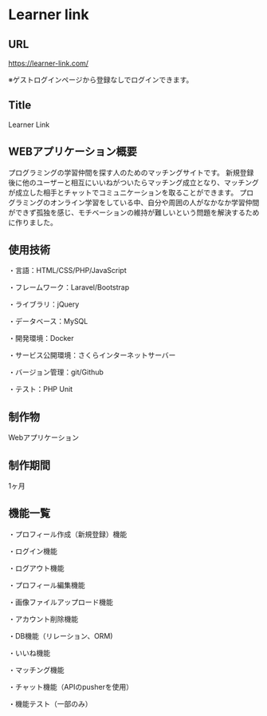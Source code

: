 # Learner link

## URL

https://learner-link.com/

※ゲストログインページから登録なしでログインできます。

## Title

Learner Link

## WEBアプリケーション概要

プログラミングの学習仲間を探す人のためのマッチングサイトです。
新規登録後に他のユーザーと相互にいいねがついたらマッチング成立となり、マッチングが成立した相手とチャットでコミュニケーションを取ることができます。
プログラミングのオンライン学習をしている中、自分や周囲の人がなかなか学習仲間ができず孤独を感じ、モチベーションの維持が難しいという問題を解決するために作りました。

## 使用技術

・言語：HTML/CSS/PHP/JavaScript

・フレームワーク：Laravel/Bootstrap

・ライブラリ：jQuery

・データベース：MySQL

・開発環境：Docker

・サービス公開環境：さくらインターネットサーバー

・バージョン管理：git/Github

・テスト：PHP Unit

## 制作物

Webアプリケーション

## 制作期間

1ヶ月

## 機能一覧

・プロフィール作成（新規登録）機能

・ログイン機能

・ログアウト機能

・プロフィール編集機能

・画像ファイルアップロード機能

・アカウント削除機能

・DB機能（リレーション、ORM)

・いいね機能

・マッチング機能

・チャット機能（APIのpusherを使用）

・機能テスト（一部のみ）

